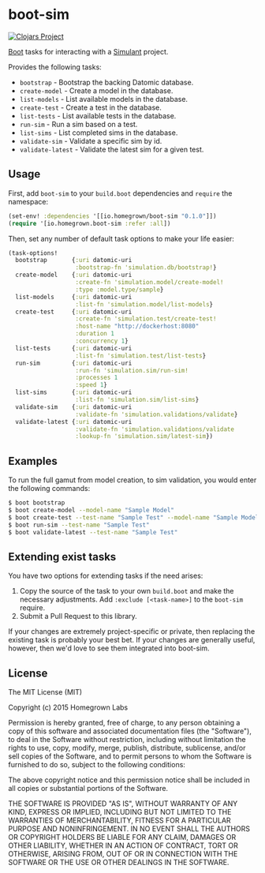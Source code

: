 # boot-sim
[![Clojars Project](http://clojars.org/io.homegrown/boot-sim/latest-version.svg)](http://clojars.org/io.homegrown/boot-sim)

[Boot][1] tasks for interacting with a [Simulant][2] project.

Provides the following tasks:
* `bootstrap` - Bootstrap the backing Datomic database.
* `create-model` - Create a model in the database.
* `list-models` - List available models in the database.
* `create-test` - Create a test in the database.
* `list-tests` - List available tests in the database.
* `run-sim` - Run a sim based on a test.
* `list-sims` - List completed sims in the database.
* `validate-sim` - Validate a specific sim by id.
* `validate-latest` - Validate the latest sim for a given test.

## Usage

First, add `boot-sim` to your `build.boot` dependencies and `require` the
namespace:

```clj
(set-env! :dependencies '[[io.homegrown/boot-sim "0.1.0"]])
(require '[io.homegrown.boot-sim :refer :all])
```

Then, set any number of default task options to make your life easier:

```clj
(task-options!
  bootstrap       {:uri datomic-uri
                   :bootstrap-fn 'simulation.db/bootstrap!}
  create-model    {:uri datomic-uri
                   :create-fn 'simulation.model/create-model!
                   :type :model.type/sample}
  list-models     {:uri datomic-uri
                   :list-fn 'simulation.model/list-models}
  create-test     {:uri datomic-uri
                   :create-fn 'simulation.test/create-test!
                   :host-name "http://dockerhost:8080"
                   :duration 1
                   :concurrency 1}
  list-tests      {:uri datomic-uri
                   :list-fn 'simulation.test/list-tests}
  run-sim         {:uri datomic-uri
                   :run-fn 'simulation.sim/run-sim!
                   :processes 1
                   :speed 1}
  list-sims       {:uri datomic-uri
                   :list-fn 'simulation.sim/list-sims}
  validate-sim    {:uri datomic-uri
                   :validate-fn 'simulation.validations/validate}
  validate-latest {:uri datomic-uri
                   :validate-fn 'simulation.validations/validate
                   :lookup-fn 'simulation.sim/latest-sim})
```

## Examples

To run the full gamut from model creation, to sim validation, you would enter
the following commands:

```bash
$ boot bootstrap
$ boot create-model --model-name "Sample Model"
$ boot create-test --test-name "Sample Test" --model-name "Sample Model"
$ boot run-sim --test-name "Sample Test"
$ boot validate-latest --test-name "Sample Test"
```

## Extending exist tasks

You have two options for extending tasks if the need arises:

1. Copy the source of the task to your own `build.boot` and make the necessary
   adjustments. Add `:exclude [<task-name>]` to the `boot-sim` require.
2. Submit a Pull Request to this library.

If your changes are extremely project-specific or private, then replacing the
existing task is probably your best bet. If your changes are generally useful,
however, then we'd love to see them integrated into boot-sim.

## License

The MIT License (MIT)

Copyright (c) 2015 Homegrown Labs

Permission is hereby granted, free of charge, to any person obtaining a copy
of this software and associated documentation files (the "Software"), to deal
in the Software without restriction, including without limitation the rights
to use, copy, modify, merge, publish, distribute, sublicense, and/or sell
copies of the Software, and to permit persons to whom the Software is
furnished to do so, subject to the following conditions:

The above copyright notice and this permission notice shall be included in all
copies or substantial portions of the Software.

THE SOFTWARE IS PROVIDED "AS IS", WITHOUT WARRANTY OF ANY KIND, EXPRESS OR
IMPLIED, INCLUDING BUT NOT LIMITED TO THE WARRANTIES OF MERCHANTABILITY,
FITNESS FOR A PARTICULAR PURPOSE AND NONINFRINGEMENT. IN NO EVENT SHALL THE
AUTHORS OR COPYRIGHT HOLDERS BE LIABLE FOR ANY CLAIM, DAMAGES OR OTHER
LIABILITY, WHETHER IN AN ACTION OF CONTRACT, TORT OR OTHERWISE, ARISING FROM,
OUT OF OR IN CONNECTION WITH THE SOFTWARE OR THE USE OR OTHER DEALINGS IN THE
SOFTWARE.

[1]: https://github.com/tailrecursion/boot
[2]: https://github.com/Datomic/simulant
